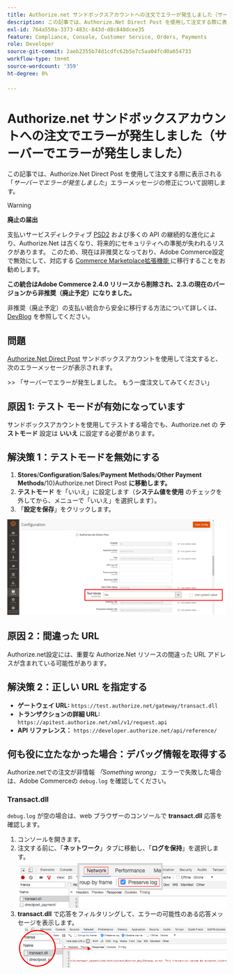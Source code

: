 ```yaml
---
title: Authorize.net サンドボックスアカウントへの注文でエラーが発生しました（サーバーでエラーが発生しました）
description: この記事では、Authorize.Net Direct Post を使用して注文する際に表示される「*サーバーでエラーが発生しました*」エラーメッセージの修正について説明します。
exl-id: 764a550a-3373-483c-843d-d8c848dcee35
feature: Compliance, Console, Customer Service, Orders, Payments
role: Developer
source-git-commit: 2aeb2355b74d1cdfc62b5e7c5aa04fcd0a654733
workflow-type: tm+mt
source-wordcount: '359'
ht-degree: 0%

---
```


# Authorize.net サンドボックスアカウントへの注文でエラーが発生しました（サーバーでエラーが発生しました）

この記事では、Authorize.Net Direct Post を使用して注文する際に表示される「*サーバーでエラーが発生しました*」エラーメッセージの修正について説明します。

>[!WARNING]
>
>**廃止の届出**
>
>支払いサービスディレクティブ [PSD2](https://experienceleague.adobe.com/en/docs/commerce-admin/start/compliance/payments/compliance-payment-services-directive) および多くの API の継続的な進化により、Authorize.Net は古くなり、将来的にセキュリティへの準拠が失われるリスクがあります。 このため、現在は非推奨となっており、Adobe Commerce設定で無効にして、対応する [Commerce Marketplace拡張機能 ](https://marketplace.magento.com/extensions.html) に移行することをお勧めします。
>
>**この統合はAdobe Commerce 2.4.0 リリースから削除され、2.3.の現在のバージョンから非推奨（廃止予定）になりました。**
>
>非推奨（廃止予定）の支払い統合から安全に移行する方法について詳しくは、[DevBlog](https://community.magento.com/t5/Magento-DevBlog/Deprecation-of-Magento-core-payment-integrations/ba-p/426445) を参照してください。

## 問題

[Authorize.Net Direct Post](https://experienceleague.adobe.com/en/docs/commerce-knowledge-base/kb/troubleshooting/payments/error-placing-order-with-authorize-net-sandbox-account-an-error-occurred-on-the-server) サンドボックスアカウントを使用して注文すると、次のエラーメッセージが表示されます。

&#x200B;>>
「サーバーでエラーが発生しました。 もう一度注文してみてください」

## 原因 1: テスト モードが有効になっています

サンドボックスアカウントを使用してテストする場合でも、Authorize.net の **テストモード** 設定は **いいえ** に設定する必要があります。

## 解決策 1：テストモードを無効にする

1. **Stores**/**Configuration**/**Sales**/**Payment Methods**/**Other Payment Methods**/10&rbrace;Authorize.net Direct Post **に移動します。**
1. **テストモード** を「いいえ」に設定します（**システム値を使用** のチェックを外してから、メニューで「いいえ」を選択します）。
1. 「**設定を保存**」をクリックします。

![authorize-net_test-mode_setting.png](/help/troubleshooting/miscellaneous/assets/authorize-net_test-mode_setting.png)

## 原因 2：間違った URL

Authorize.net設定には、重要な Authorize.Net リソースの間違った URL アドレスが含まれている可能性があります。

## 解決策 2：正しい URL を指定する

* **ゲートウェイ URL:**   `https://test.authorize.net/gateway/transact.dll`
* **トランザクションの詳細 URL:**   `https://apitest.authorize.net/xml/v1/request.api`
* **API リファレンス：**   `https://developer.authorize.net/api/reference/`

## 何も役に立たなかった場合：デバッグ情報を取得する

Authorize.netでの注文が非情報 *「Something wrong」* エラーで失敗した場合は、Adobe Commerceの `debug.log` を確認してください。

### Transact.dll

`debug.log` が空の場合は、web ブラウザーのコンソールで **transact.dll** 応答を確認します。

1. コンソールを開きます。
1. 注文する前に、「**ネットワーク**」タブに移動し、「**ログを保持**」を選択します。    ![web-console_network_preserve-log.png](assets/web-console_network_preserve-log.png)
1. **transact.dll** で応答をフィルタリングして、エラーの可能性のある応答メッセージを表示します。    ![transact-dll_web-console_response.png](assets/transact-dll_web-console_response.png)
